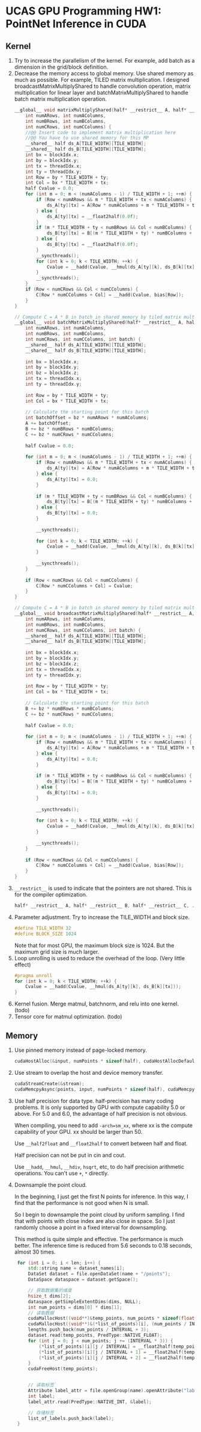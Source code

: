 # UCAS GPU Programming HW1: PointNet Inference in CUDA

## Kernel

1. Try to increase the parallelism of the kernel. For example, add batch as a dimension in the grid/block definition.
2. Decrease the memory access to global memory. Use shared memory as much as possible. For example, TILED matrix multiplication. I designed broadcastMatrixMultiplyShared to handle convolution operation, matrix multiplication for linear layer and batchMatrixMultiplyShared to handle batch matrix multiplication operation.
    ```C++
    __global__ void matrixMultiplyShared(half* __restrict__ A, half* __restrict__ B, half* __restrict__ C, half* __restrict__ bias,
        int numARows, int numAColumns,
        int numBRows, int numBColumns,
        int numCRows, int numCColumns) {
        //@@ Insert code to implement matrix multiplication here
        //@@ You have to use shared memory for this MP
        __shared__ half ds_A[TILE_WIDTH][TILE_WIDTH];
        __shared__ half ds_B[TILE_WIDTH][TILE_WIDTH];
        int bx = blockIdx.x;
        int by = blockIdx.y;
        int tx = threadIdx.x;
        int ty = threadIdx.y;
        int Row = by * TILE_WIDTH + ty;
        int Col = bx * TILE_WIDTH + tx;
        half Cvalue = 0.0;
        for (int m = 0; m < (numAColumns - 1) / TILE_WIDTH + 1; ++m) {
            if (Row < numARows && m * TILE_WIDTH + tx < numAColumns) {
                ds_A[ty][tx] = A[Row * numAColumns + m * TILE_WIDTH + tx];
            } else {
                ds_A[ty][tx] = __float2half(0.0f);
            }
            if (m * TILE_WIDTH + ty < numBRows && Col < numBColumns) {
                ds_B[ty][tx] = B[(m * TILE_WIDTH + ty) * numBColumns + Col];
            } else {
                ds_B[ty][tx] = __float2half(0.0f);
            }
            __syncthreads();
            for (int k = 0; k < TILE_WIDTH; ++k) {
                Cvalue = __hadd(Cvalue, __hmul(ds_A[ty][k], ds_B[k][tx]));
            }
            __syncthreads();
        }
        if (Row < numCRows && Col < numCColumns) {
            C[Row * numCColumns + Col] = __hadd(Cvalue, bias[Row]);
        }
    }

    // Compute C = A * B in batch in shared memory by tiled matrix multiplication
    __global__ void batchMatrixMultiplyShared(half* __restrict__ A, half* __restrict__ B, half* __restrict__ C,
        int numARows, int numAColumns,
        int numBRows, int numBColumns,
        int numCRows, int numCColumns, int batch) {
        __shared__ half ds_A[TILE_WIDTH][TILE_WIDTH];
        __shared__ half ds_B[TILE_WIDTH][TILE_WIDTH];
        
        int bx = blockIdx.x;
        int by = blockIdx.y;
        int bz = blockIdx.z;
        int tx = threadIdx.x;
        int ty = threadIdx.y;
        
        int Row = by * TILE_WIDTH + ty;
        int Col = bx * TILE_WIDTH + tx;
        
        // Calculate the starting point for this batch
        int batchOffset = bz * numARows * numAColumns;
        A += batchOffset;
        B += bz * numBRows * numBColumns;
        C += bz * numCRows * numCColumns;
        
        half Cvalue = 0.0;
        
        for (int m = 0; m < (numAColumns - 1) / TILE_WIDTH + 1; ++m) {
            if (Row < numARows && m * TILE_WIDTH + tx < numAColumns) {
                ds_A[ty][tx] = A[Row * numAColumns + m * TILE_WIDTH + tx];
            } else {
                ds_A[ty][tx] = 0.0;
            }
            
            if (m * TILE_WIDTH + ty < numBRows && Col < numBColumns) {
                ds_B[ty][tx] = B[(m * TILE_WIDTH + ty) * numBColumns + Col];
            } else {
                ds_B[ty][tx] = 0.0;
            }
            
            __syncthreads();
            
            for (int k = 0; k < TILE_WIDTH; ++k) {
                Cvalue = __hadd(Cvalue, __hmul(ds_A[ty][k], ds_B[k][tx]));
            }
            
            __syncthreads();
        }
        
        if (Row < numCRows && Col < numCColumns) {
            C[Row * numCColumns + Col] = Cvalue;
        }
    }

    // Compute C = A * B in batch in shared memory by tiled matrix multiplication
    __global__ void broadcastMatrixMultiplyShared(half* __restrict__ A, half* __restrict__ B, half* __restrict__ C, half* __restrict__ bias,
        int numARows, int numAColumns,
        int numBRows, int numBColumns,
        int numCRows, int numCColumns, int batch) {
        __shared__ half ds_A[TILE_WIDTH][TILE_WIDTH];
        __shared__ half ds_B[TILE_WIDTH][TILE_WIDTH];
        
        int bx = blockIdx.x;
        int by = blockIdx.y;
        int bz = blockIdx.z;
        int tx = threadIdx.x;
        int ty = threadIdx.y;
        
        int Row = by * TILE_WIDTH + ty;
        int Col = bx * TILE_WIDTH + tx;
        
        // Calculate the starting point for this batch
        B += bz * numBRows * numBColumns;
        C += bz * numCRows * numCColumns;
        
        half Cvalue = 0.0;
        
        for (int m = 0; m < (numAColumns - 1) / TILE_WIDTH + 1; ++m) {
            if (Row < numARows && m * TILE_WIDTH + tx < numAColumns) {
                ds_A[ty][tx] = A[Row * numAColumns + m * TILE_WIDTH + tx];
            } else {
                ds_A[ty][tx] = 0.0;
            }
            
            if (m * TILE_WIDTH + ty < numBRows && Col < numBColumns) {
                ds_B[ty][tx] = B[(m * TILE_WIDTH + ty) * numBColumns + Col];
            } else {
                ds_B[ty][tx] = 0.0;
            }
            
            __syncthreads();
            
            for (int k = 0; k < TILE_WIDTH; ++k) {
                Cvalue = __hadd(Cvalue, __hmul(ds_A[ty][k], ds_B[k][tx]));
            }
            
            __syncthreads();
        }
        
        if (Row < numCRows && Col < numCColumns) {
            C[Row * numCColumns + Col] = __hadd(Cvalue, bias[Row]);
        }
    }
    ```
3. `__restrict__` is used to indicate that the pointers are not shared. This is for the compiler optimization.
   ```C++
   half* __restrict__ A, half* __restrict__ B, half* __restrict__ C, ...
   ```
4. Parameter adjustment. Try to increase the TILE_WIDTH and block size. 
    ```C++
    #define TILE_WIDTH 32
    #define BLOCK_SIZE 1024
    ```
    Note that for most GPU, the maximum block size is 1024. But the maximum grid size is much larger.
5. Loop unrolling is used to reduce the overhead of the loop. (Very little effect)
    ```C++
    #pragma unroll
    for (int k = 0; k < TILE_WIDTH; ++k) {
        Cvalue = __hadd(Cvalue, __hmul(ds_A[ty][k], ds_B[k][tx]));
    }
    ```
6. Kernel fusion. Merge matmul, batchnorm, and relu into one kernel. (todo)
7. Tensor core for matmul optimization. (todo)


## Memory

1. Use pinned memory instead of page-locked memory.
    ```C++
    cudaHostAlloc(&input, numPoints * sizeof(half), cudaHostAllocDefault);
    ```
   
2. Use stream to overlap the host and device memory transfer.
    ```C++
    cudaStreamCreate(&stream);
    cudaMemcpyAsync(points, input, numPoints * sizeof(half), cudaMemcpyHostToDevice, stream);
    ```

3. Use half precision for data type.
   half-precision has many coding problems. It is only supported by GPU with compute capability 5.0 or above. For 5.0 and 6.0, the advantage of half precision is not obvious. 

   When compiling, you need to add `-arch=sm_xx`, where xx is the compute capability of your GPU. xx should be larger than 50.

   Use `__half2float` and `__float2half` to convert between half and float.

   Half precision can not be put in cin and cout. 

   Use `__hadd`, `__hmul`, `__hdiv`, `hsqrt`, etc, to do half precision arithmetic operations. You can't use `+`, `*` directly.

4. Downsample the point cloud.
   
   In the beginning, I just get the first N points for inference. In this way, I find that the performance is not good when N is small. 

   So I begin to downsample the point cloud by uniform sampling. I find that with points with close index are also close in space. So I just randomly choose a point in a fixed interval for downsampling.

   This method is quite simple and effective. The performance is much better. The inference time is reduced from 5.6 seconds to 0.18 seconds, almost 30 times.

   ```C++
    for (int i = 0; i < len; i++) {
        std::string name = dataset_names[i];
        DataSet dataset = file.openDataSet(name + "/points");
        DataSpace dataspace = dataset.getSpace();

        // 获取数据集的维度
        hsize_t dims[2];
        dataspace.getSimpleExtentDims(dims, NULL);
        int num_points = dims[0] * dims[1];
        // 读取数据
        cudaMallocHost((void**)&temp_points, num_points * sizeof(float));
        cudaMallocHost((void**)&(*list_of_points)[i], (num_points / INTERVAL + 3) * sizeof(half));
        lengths.push_back(num_points / INTERVAL + 3);
        dataset.read(temp_points, PredType::NATIVE_FLOAT);
        for (int j = 0; j < num_points; j += (INTERVAL * 3)) {
            (*list_of_points)[i][j / INTERVAL] = __float2half(temp_points[j]);
            (*list_of_points)[i][j / INTERVAL + 1] = __float2half(temp_points[j + 1]);
            (*list_of_points)[i][j / INTERVAL + 2] = __float2half(temp_points[j + 2]);
        }
        cudaFreeHost(temp_points);


        // 读取标签`
        Attribute label_attr = file.openGroup(name).openAttribute("label");
        int label;
        label_attr.read(PredType::NATIVE_INT, &label);

        // 存储标签
        list_of_labels.push_back(label);
    }
   ```
